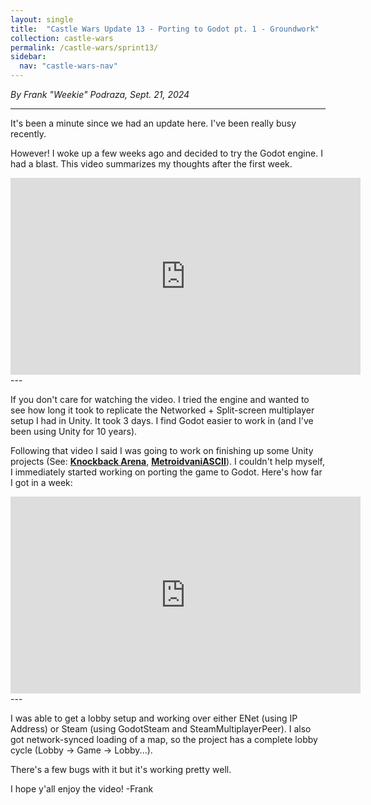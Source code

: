 ```yaml
---
layout: single
title:  "Castle Wars Update 13 - Porting to Godot pt. 1 - Groundwork"
collection: castle-wars
permalink: /castle-wars/sprint13/
sidebar:
  nav: "castle-wars-nav"
---
```


_By Frank "Weekie" Podraza, Sept. 21, 2024_

---
It's been a minute since we had an update here. I've been really busy recently. 

However! I woke up a few weeks ago and decided to try the Godot engine. I had a blast. This video summarizes my thoughts after the first week.

<iframe width="560" height="315" src="https://www.youtube.com/embed/Edv-xI_29AE?si=0mmiN0Ot8XKUeh4s" title="YouTube video player" frameborder="0" allow="accelerometer; autoplay; clipboard-write; encrypted-media; gyroscope; picture-in-picture; web-share" referrerpolicy="strict-origin-when-cross-origin" allowfullscreen></iframe>
---

If you don't care for watching the video. I tried the engine and wanted to see how long it took to replicate the Networked + Split-screen multiplayer setup I had in Unity. It took 3 days. I find Godot easier to work in (and I've been using Unity for 10 years).

Following that video I said I was going to work on finishing up some Unity projects (See: [**Knockback Arena**](/projects/knockback-arena/), [**MetroidvaniASCII**](/projects/metroidvaniascii/)). I couldn't help myself, I immediately started working on porting the game to Godot. Here's how far I got in a week:

<iframe width="560" height="315" src="https://www.youtube.com/embed/tXGm7u8A1Hc?si=-v8hFss3LPyi-nw_" title="YouTube video player" frameborder="0" allow="accelerometer; autoplay; clipboard-write; encrypted-media; gyroscope; picture-in-picture; web-share" referrerpolicy="strict-origin-when-cross-origin" allowfullscreen></iframe>
---

I was able to get a lobby setup and working over either ENet (using IP Address) or Steam (using GodotSteam and SteamMultiplayerPeer). I also got network-synced loading of a map, so the project has a complete lobby cycle (Lobby -> Game -> Lobby...).

There's a few bugs with it but it's working pretty well.

I hope y'all enjoy the video!
-Frank
